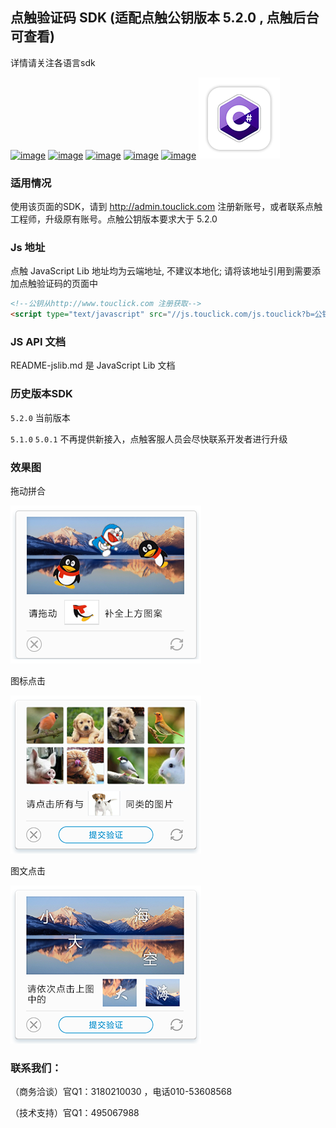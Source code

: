 ## 点触验证码 SDK (适配点触公钥版本 5.2.0 , 点触后台可查看)

详情请关注各语言sdk

[![image](https://raw.githubusercontent.com/zyayhj/captcha-demo/image/images/JAVA4.png)](https://github.com/touclick/java-sdk)
[![image](https://raw.githubusercontent.com/zyayhj/captcha-demo/image/images/PHP4.png)](https://github.com/touclick/php-sdk)
[![image](https://raw.githubusercontent.com/zyayhj/captcha-demo/image/images/python4.png)](https://github.com/touclick/python-sdk)
[![image](https://raw.githubusercontent.com/zyayhj/captcha-demo/image/images/GO4.png)](https://github.com/touclick/go-sdk)
[![image](https://raw.githubusercontent.com/zyayhj/captcha-demo/image/images/JS4.png)](https://github.com/touclick/nodejs-demo)
[![image](https://raw.githubusercontent.com/zyayhj/captcha-demo/image/images/csharp.png)](https://github.com/touclick/csharp-sdk)

### 适用情况

使用该页面的SDK，请到 http://admin.touclick.com 注册新账号，或者联系点触工程师，升级原有账号。点触公钥版本要求大于 5.2.0

### Js 地址

点触 JavaScript Lib 地址均为云端地址, 不建议本地化; 请将该地址引用到需要添加点触验证码的页面中
```html
<!--公钥从http://www.touclick.com 注册获取-->
<script type="text/javascript" src="//js.touclick.com/js.touclick?b=公钥" ></script>
```
### JS API 文档
README-jslib.md 是 JavaScript Lib 文档 

### 历史版本SDK

`5.2.0` 当前版本

`5.1.0` `5.0.1` 不再提供新接入，点触客服人员会尽快联系开发者进行升级


### 效果图

拖动拼合

![image](https://raw.githubusercontent.com/zyayhj/captcha-demo/image/images/ex-3.png)

图标点击

![image](https://raw.githubusercontent.com/zyayhj/captcha-demo/image/images/ex-14.png)

图文点击

![image](https://raw.githubusercontent.com/zyayhj/captcha-demo/image/images/ex-13.png)


### 联系我们：
（商务洽谈）官Q1：3180210030 ，电话010-53608568

（技术支持）官Q1：495067988  
